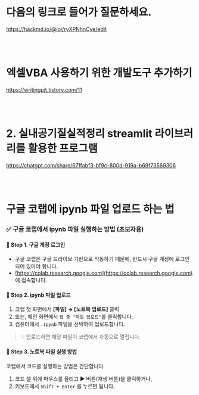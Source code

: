 # 다음의 링크로 들어가 질문하세요.
https://hackmd.io/@ioi/ryXPNhnCye/edit

<Br><Br>

# 엑셀VBA 사용하기 위한 개발도구 추가하기
https://writingpjt.tistory.com/11

<Br><Br>

# 2. 실내공기질실적정리 streamlit 라이브러리를 활용한 프로그램
https://chatgpt.com/share/67ffabf3-bf9c-800d-919a-b69f73569306

<Br><Br>

# 구글 코랩에 ipynb 파일 업로드 하는 법

### ✅ 구글 코랩에서 ipynb 파일 실행하는 방법 (초보자용)

#### 🔹 Step 1. 구글 계정 로그인
- 구글 코랩은 구글 드라이브 기반으로 작동하기 때문에, 반드시 구글 계정에 로그인되어 있어야 합니다.
- [https://colab.research.google.com](https://colab.research.google.com) 에 접속합니다.

#### 🔹 Step 2. ipynb 파일 업로드
1. 코랩 첫 화면에서 **[파일] → [노트북 업로드]** 클릭
2. 또는, 메인 화면에서 `탭 중 "파일 업로드"`를 클릭합니다.
3. 컴퓨터에서 `.ipynb` 파일을 선택하여 업로드합니다.

> 💡 업로드하면 해당 파일이 코랩에서 자동으로 열립니다.

#### 🔹 Step 3. 노트북 파일 실행 방법
코랩에서 코드를 실행하는 방법은 간단합니다.

1. 코드 셀 위에 마우스를 올리고 ▶️ 버튼(재생 버튼)을 클릭하거나,
2. 키보드에서 `Shift + Enter` 를 누르면 됩니다.